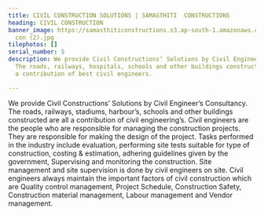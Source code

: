 ```yaml
---
title: CIVIL CONSTRUCTION SOLUTIONS | SAMASTHITI  CONSTRUCTIONS
heading: CIVIL CONSTRUCTION
banner_image: https://samasthiticonstructions.s3.ap-south-1.amazonaws.com/uploads/civil
  con (2).jpg
tilephotos: []
serial_number: 5
description: We provide Civil Constructions’ Solutions by Civil Engineer’s Consultancy.
  The roads, railways, hospitals, schools and other buildings constructed all are
  a contribution of best civil engineers.

---
```

We provide Civil Constructions’ Solutions by Civil Engineer’s Consultancy. The roads, railways, stadiums, harbour’s, schools and other buildings constructed are all a contribution of civil engineering’s. Civil engineers are the people who are responsible for managing the construction projects. They are responsible for making the design of the project. Tasks performed in the industry include evaluation, performing site tests suitable for type of construction, costing & estimation, adhering guidelines given by the government, Supervising and monitoring the construction. Site management and site supervision is done by civil engineers on site. Civil engineers always maintain the important factors of civil construction which are Quality control management, Project Schedule, Construction Safety, Construction material management, Labour management and Vendor management.